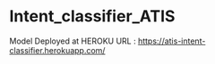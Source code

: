 # Intent_classifier_ATIS

Model Deployed at HEROKU URL :  https://atis-intent-classifier.herokuapp.com/
